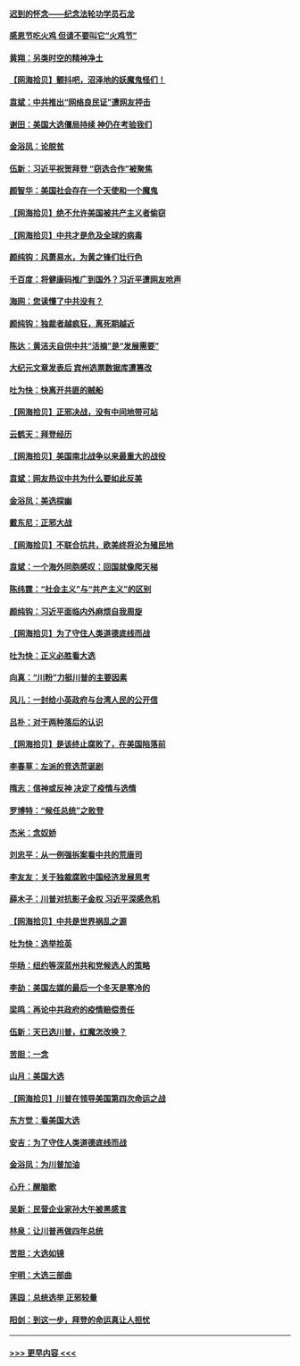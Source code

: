 #### [迟到的怀念——纪念法轮功学员石龙](../pages/nsc993/n12580245.md?t=11280851) 
#### [感恩节吃火鸡  但请不要叫它“火鸡节”](../pages/nsc993/n12580252.md?t=11280851) 
#### [黄翔：另类时空的精神净土](../pages/nsc993/n12578638.md?t=11280851) 
#### [【网海拾贝】颤抖吧，沼泽地的妖魔鬼怪们！](../pages/nsc993/n12578552.md?t=11280851) 
#### [袁斌：中共推出“网络良民证”遭网友抨击](../pages/nsc993/n12578511.md?t=11280851) 
#### [谢田：美国大选僵局持续 神仍在考验我们](../pages/nsc993/n12577432.md?t=11280851) 
#### [金浴凤：论脱贫](../pages/nsc993/n12576386.md?t=11280851) 
#### [伍新：习近平祝贺拜登 “窃选合作”被聚焦](../pages/nsc993/n12576358.md?t=11280851) 
#### [颜智华：美国社会存在一个天使和一个魔鬼](../pages/nsc993/n12574299.md?t=11280851) 
#### [【网海拾贝】绝不允许美国被共产主义者偷窃](../pages/nsc993/n12573396.md?t=11280851) 
#### [【网海拾贝】中共才是危及全球的病毒](../pages/nsc993/n12571204.md?t=11280851) 
#### [颜纯钩：风萧易水，为黄之锋们壮行色](../pages/nsc993/n12571487.md?t=11280851) 
#### [千百度：将健康码推广到国外？习近平遭网友呛声](../pages/nsc993/n12570808.md?t=11280851) 
#### [海网：您读懂了中共没有？](../pages/nsc993/n12570487.md?t=11280851) 
#### [颜纯钩：独裁者越疯狂，离死期越近](../pages/nsc993/n12569055.md?t=11280851) 
#### [陈达：黄洁夫自供中共“活摘”是“发展需要”](../pages/nsc993/n12568541.md?t=11280851) 
#### [大纪元文章发表后 宾州选票数据库遭篡改](../pages/nsc993/n12568105.md?t=11280851) 
#### [吐为快：快离开共匪的贼船](../pages/nsc993/n12568462.md?t=11280851) 
#### [【网海拾贝】正邪决战，没有中间地带可站](../pages/nsc993/n12568439.md?t=11280851) 
#### [云鹤天：拜登经历](../pages/nsc993/n12567294.md?t=11280851) 
#### [【网海拾贝】美国南北战争以来最重大的战役](../pages/nsc993/n12567247.md?t=11280851) 
#### [袁斌：网友热议中共为什么要如此反美](../pages/nsc993/n12567162.md?t=11280851) 
#### [金浴凤：美选探幽](../pages/nsc993/n12567147.md?t=11280851) 
#### [戴东尼：正邪大战](../pages/nsc993/n12567033.md?t=11280851) 
#### [【网海拾贝】不联合抗共，欧美终将沦为殖民地](../pages/nsc993/n12565068.md?t=11280851) 
#### [袁斌：一个海外同胞感叹：回国就像爬天梯](../pages/nsc993/n12564986.md?t=11280851) 
#### [陈纬霆：“社会主义”与“共产主义”的区别](../pages/nsc993/n12562417.md?t=11280851) 
#### [颜纯钩：习近平面临内外麻烦自我周旋](../pages/nsc993/n12563356.md?t=11280851) 
#### [【网海拾贝】为了守住人类道德底线而战](../pages/nsc993/n12562542.md?t=11280851) 
#### [吐为快：正义必胜看大选](../pages/nsc993/n12561967.md?t=11280851) 
#### [向真：“川粉”力挺川普的主要因素](../pages/nsc993/n12560774.md?t=11280851) 
#### [风儿：一封给小英政府与台湾人民的公开信](../pages/nsc993/n12560581.md?t=11280851) 
#### [吕朴：对于两种落后的认识](../pages/nsc993/n12560492.md?t=11280851) 
#### [【网海拾贝】是该终止腐败了，在美国陷落前](../pages/nsc993/n12559936.md?t=11280851) 
#### [李春草：左派的竞选荒诞剧](../pages/nsc993/n12558380.md?t=11280851) 
#### [隋志：信神或反神 决定了疫情与选情](../pages/nsc993/n12558255.md?t=11280851) 
#### [罗博特：“候任总统”之败登](../pages/nsc993/n12558189.md?t=11280851) 
#### [杰米：念奴娇](../pages/nsc993/n12558174.md?t=11280851) 
#### [刘忠平：从一例强拆案看中共的荒唐司](../pages/nsc993/n12558036.md?t=11280851) 
#### [李友友：关于独裁腐败中国经济发展思考](../pages/nsc993/n12558004.md?t=11280851) 
#### [薛木子：川普对抗影子金权 习近平深感危机](../pages/nsc993/n12557342.md?t=11280851) 
#### [【网海拾贝】中共是世界祸乱之源](../pages/nsc993/n12555353.md?t=11280851) 
#### [吐为快：选举拾英](../pages/nsc993/n12555041.md?t=11280851) 
#### [华旸：纽约等深蓝州共和党候选人的策略](../pages/nsc993/n12554309.md?t=11280851) 
#### [李劼：美国左媒的最后一个冬天是寒冷的](../pages/nsc993/n12552947.md?t=11280851) 
#### [梁鸣：再论中共政府的疫情赔偿责任](../pages/nsc993/n12553012.md?t=11280851) 
#### [伍新：天已选川普，红魔怎改换？](../pages/nsc993/n12552970.md?t=11280851) 
#### [苦胆：一念](../pages/nsc993/n12552957.md?t=11280851) 
#### [山月：美国大选](../pages/nsc993/n12552446.md?t=11280851) 
#### [【网海拾贝】川普在领导美国第四次命运之战](../pages/nsc993/n12551973.md?t=11280851) 
#### [东方觉：看美国大选](../pages/nsc993/n12551647.md?t=11280851) 
#### [安吉：为了守住人类道德底线而战](../pages/nsc993/n12551111.md?t=11280851) 
#### [金浴凤：为川普加油](../pages/nsc993/n12551085.md?t=11280851) 
#### [心升：醒脑歌](../pages/nsc993/n12550984.md?t=11280851) 
#### [吴新：民营企业家孙大午被黑感言](../pages/nsc993/n12550656.md?t=11280851) 
#### [林泉：让川普再做四年总统](../pages/nsc993/n12550640.md?t=11280851) 
#### [苦胆：大选如镜](../pages/nsc993/n12550630.md?t=11280851) 
#### [宇明：大选三部曲](../pages/nsc993/n12550603.md?t=11280851) 
#### [莲园：总统选举 正邪较量](../pages/nsc993/n12550594.md?t=11280851) 
#### [阳剑：到这一步，拜登的命运真让人担忧](../pages/nsc993/n12549093.md?t=11280851) 

----
#### [ >>> 更早内容 <<< ](../indexes/nsc993-earlier.md)
